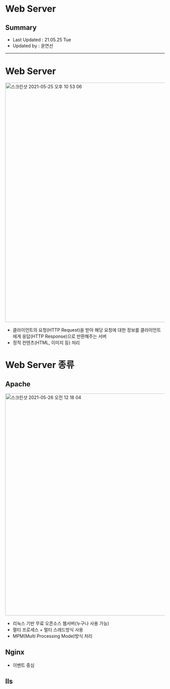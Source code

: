 Web Server
=================================
## Summary
- Last Updated : 21.05.25 Tue   
- Updated by : 윤연선
-----------------------------------

# Web Server
   
<img width="756" alt="스크린샷 2021-05-25 오후 10 53 06" src="https://user-images.githubusercontent.com/57285121/119509875-fc9ae900-bdab-11eb-9a52-b202e74ab6b7.png">
   
* 클라이언트의 요청(HTTP Request)을 받아 해당 요청에 대한 정보를 클라이언트에게 응답(HTTP Response)으로 반환해주는 서버
* 정적 컨텐츠(HTML, 이미지 등) 처리

# Web Server 종류
## Apache
   
<img width="701" alt="스크린샷 2021-05-26 오전 12 18 04" src="https://user-images.githubusercontent.com/57285121/119523591-d9763680-bdb7-11eb-953e-fc1fd4db7d83.png">
   
* 리눅스 기반 무료 오픈소스 웹서버(누구나 사용 가능)
* 멀티 프로세스 + 멀티 스레드방식 사용
* MPM(Multi Processing Mode)방식 처리


## Nginx

* 이벤트 중심

## IIs



